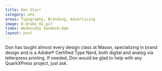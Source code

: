 ```yaml
---
title: Don Starr
category: who
areas: Typography, Branding, Advertising
image: 8-drake_02.gif
times: Wednesday 2&ndash;4pm
layout: post
---
```

Don has taught almost every design class at Mason, specializing in brand design and is a Adobe® Certified Type Nerd, both digital and analog via letterpress printing. If needed, Don would be glad to help with any QuarkXPress project, just ask.
